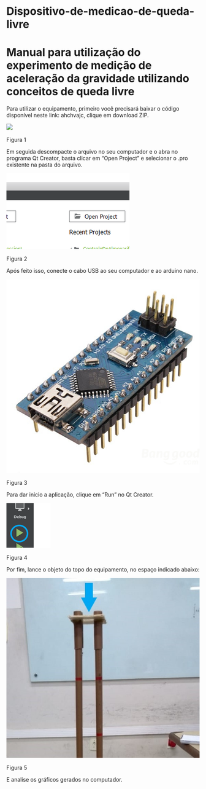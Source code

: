 # Dispositivo-de-medicao-de-queda-livre

# Manual para utilização do experimento de medição de aceleração da gravidade utilizando conceitos de queda livre

Para utilizar o equipamento, primeiro você precisará baixar o código disponível neste link: ahchvajc, clique em download ZIP.

![](Imagens/unnamed(1).png)

Figura 1

Em seguida descompacte o arquivo no seu computador e o abra no programa Qt Creator, basta clicar em “Open Project” e selecionar o .pro existente na pasta do arquivo.

![](Imagens/unnamed.png)

Figura 2

Após feito isso, conecte o cabo USB ao seu computador e ao arduino nano.

![](Imagens/1AC07_Arduino_Nano_V3.0.jpg)

Figura 3

Para dar inicio a aplicação, clique em “Run” no Qt Creator.

![](Imagens/image1.png)

Figura 4

Por fim, lance o objeto do topo do equipamento, no espaço indicado abaixo:

![](Imagens/ta.jpg)

Figura 5

E analise os gráficos gerados no computador.

